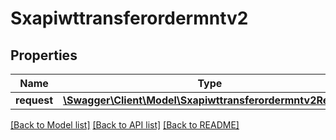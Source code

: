 # Sxapiwttransferordermntv2

## Properties
Name | Type | Description | Notes
------------ | ------------- | ------------- | -------------
**request** | [**\Swagger\Client\Model\Sxapiwttransferordermntv2Request**](Sxapiwttransferordermntv2Request.md) |  | [optional] 

[[Back to Model list]](../README.md#documentation-for-models) [[Back to API list]](../README.md#documentation-for-api-endpoints) [[Back to README]](../README.md)


